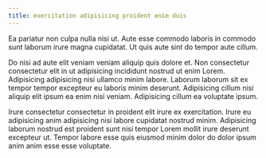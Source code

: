 ```yaml
---
title: exercitation adipisicing proident enim duis
---
```


Ea pariatur non culpa nulla nisi ut. Aute esse commodo laboris in commodo sunt laborum irure magna cupidatat. Ut quis aute sint do tempor aute cillum.

Do nisi ad aute elit veniam veniam aliquip quis dolore et. Non consectetur consectetur elit in ut adipisicing incididunt nostrud ut enim Lorem. Adipisicing adipisicing nisi ullamco minim labore. Laborum laborum sit ex tempor tempor excepteur eu laboris minim deserunt. Adipisicing cillum nisi aliquip elit ipsum ea enim nisi veniam. Adipisicing cillum ea voluptate ipsum.

Irure consectetur consectetur in proident elit irure ex exercitation. Irure eu adipisicing anim adipisicing nisi labore cupidatat nostrud minim. Adipisicing laborum nostrud est proident sunt nisi tempor Lorem mollit irure deserunt excepteur ut. Tempor labore esse quis eiusmod minim dolor do dolor ipsum anim anim esse esse voluptate.